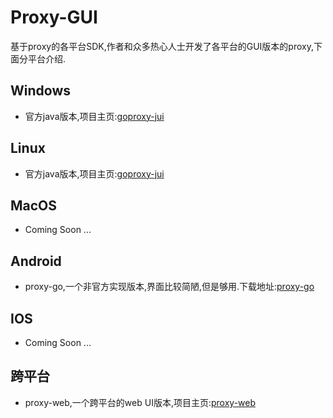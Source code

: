 # Proxy-GUI
基于proxy的各平台SDK,作者和众多热心人士开发了各平台的GUI版本的proxy,下面分平台介绍.  

## Windows

- 官方java版本,项目主页:[goproxy-jui](https://github.com/willgeek/goproxy-jui)

## Linux

- 官方java版本,项目主页:[goproxy-jui](https://github.com/willgeek/goproxy-jui)

## MacOS

- Coming Soon ...

## Android

- proxy-go,一个非官方实现版本,界面比较简陋,但是够用.下载地址:[proxy-go](https://github.com/willgeek/goproxy-gui-stuff/releases/tag/proxy-go-release)


## IOS

- Coming Soon ...

## 跨平台

- proxy-web,一个跨平台的web UI版本,项目主页:[proxy-web](https://github.com/yincongcyincong/proxy-web)